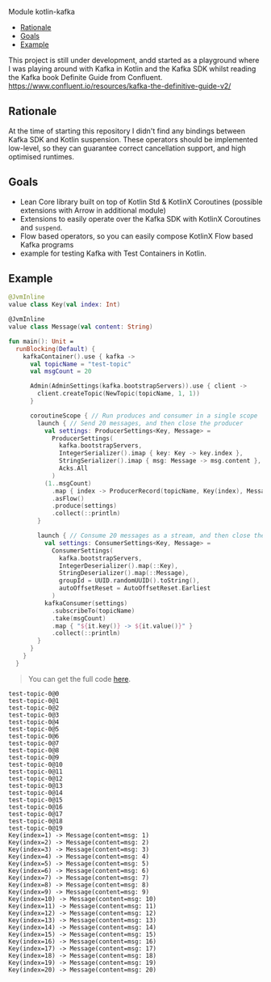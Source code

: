 Module kotlin-kafka

<!--- TEST_NAME ReadmeTest -->
<!--- TOC -->

* [Rationale](#rationale)
* [Goals](#goals)
* [Example](#example)

<!--- END -->

This project is still under development, andd started as a playground where I was playing around with Kafka in Kotlin and the Kafka SDK whilst reading the Kafka book Definite Guide from Confluent.
https://www.confluent.io/resources/kafka-the-definitive-guide-v2/

## Rationale

At the time of starting this repository I didn't find any bindings between Kafka SDK and Kotlin suspension.
These operators should be implemented low-level, so they can guarantee correct cancellation support, and high optimised runtimes.

## Goals
 - Lean Core library built on top of Kotlin Std & KotlinX Coroutines (possible extensions with Arrow in additional module)
 - Extensions to easily operate over the Kafka SDK with KotlinX Coroutines and `suspend`.
 - Flow based operators, so you can easily compose KotlinX Flow based Kafka programs
 - example for testing Kafka with Test Containers in Kotlin.

## Example

<!--- INCLUDE
import arrow.fx.coroutines.Resource
import arrow.fx.coroutines.computations.resource
import arrow.fx.coroutines.fromAutoCloseable
import com.github.nomisRev.kafka.Acks
import com.github.nomisRev.kafka.AdminSettings
import com.github.nomisRev.kafka.AutoOffsetReset
import com.github.nomisRev.kafka.ConsumerSettings
import com.github.nomisRev.kafka.ProducerSettings
import com.github.nomisRev.kafka.Admin
import com.github.nomisRev.kafka.createTopic
import com.github.nomisRev.kafka.kafkaConsumer
import com.github.nomisRev.kafka.map
import com.github.nomisRev.kafka.imap
import com.github.nomisRev.kafka.produce
import com.github.nomisRev.kafka.subscribeTo
import java.util.UUID
import kotlinx.coroutines.Dispatchers.Default
import kotlinx.coroutines.Dispatchers.IO
import kotlinx.coroutines.coroutineScope
import kotlinx.coroutines.flow.asFlow
import kotlinx.coroutines.flow.collect
import kotlinx.coroutines.flow.map
import kotlinx.coroutines.flow.take
import kotlinx.coroutines.launch
import kotlinx.coroutines.runBlocking
import kotlinx.coroutines.runInterruptible
import org.apache.kafka.clients.admin.NewTopic
import org.apache.kafka.clients.producer.ProducerRecord
import org.apache.kafka.common.serialization.IntegerDeserializer
import org.apache.kafka.common.serialization.IntegerSerializer
import org.apache.kafka.common.serialization.StringDeserializer
import org.apache.kafka.common.serialization.StringSerializer
import org.testcontainers.containers.KafkaContainer
import org.testcontainers.utility.DockerImageName

fun kafkaContainer(
  fullImageName: String = "confluentinc/cp-kafka:6.2.1"
): Resource<KafkaContainer> = resource {
  val kafka =
    Resource.fromAutoCloseable { KafkaContainer(DockerImageName.parse(fullImageName)) }.bind()
  // start is an interruptible blocking Java method
  runInterruptible(IO) { kafka.start() }
  kafka
}
-->
```kotlin
@JvmInline
value class Key(val index: Int)

@JvmInline
value class Message(val content: String)

fun main(): Unit =
  runBlocking(Default) {
    kafkaContainer().use { kafka ->
      val topicName = "test-topic"
      val msgCount = 20

      Admin(AdminSettings(kafka.bootstrapServers)).use { client ->
        client.createTopic(NewTopic(topicName, 1, 1))
      }

      coroutineScope { // Run produces and consumer in a single scope
        launch { // Send 20 messages, and then close the producer
          val settings: ProducerSettings<Key, Message> =
            ProducerSettings(
              kafka.bootstrapServers,
              IntegerSerializer().imap { key: Key -> key.index },
              StringSerializer().imap { msg: Message -> msg.content },
              Acks.All
            )
          (1..msgCount)
            .map { index -> ProducerRecord(topicName, Key(index), Message("msg: $index")) }
            .asFlow()
            .produce(settings)
            .collect(::println)
        }

        launch { // Consume 20 messages as a stream, and then close the consumer
          val settings: ConsumerSettings<Key, Message> =
            ConsumerSettings(
              kafka.bootstrapServers,
              IntegerDeserializer().map(::Key),
              StringDeserializer().map(::Message),
              groupId = UUID.randomUUID().toString(),
              autoOffsetReset = AutoOffsetReset.Earliest
            )
          kafkaConsumer(settings)
            .subscribeTo(topicName)
            .take(msgCount)
            .map { "${it.key()} -> ${it.value()}" }
            .collect(::println)
        }
      }
    }
  }
```

> You can get the full code [here](guide/example/example-readme-01.kt).

```text
test-topic-0@0
test-topic-0@1
test-topic-0@2
test-topic-0@3
test-topic-0@4
test-topic-0@5
test-topic-0@6
test-topic-0@7
test-topic-0@8
test-topic-0@9
test-topic-0@10
test-topic-0@11
test-topic-0@12
test-topic-0@13
test-topic-0@14
test-topic-0@15
test-topic-0@16
test-topic-0@17
test-topic-0@18
test-topic-0@19
Key(index=1) -> Message(content=msg: 1)
Key(index=2) -> Message(content=msg: 2)
Key(index=3) -> Message(content=msg: 3)
Key(index=4) -> Message(content=msg: 4)
Key(index=5) -> Message(content=msg: 5)
Key(index=6) -> Message(content=msg: 6)
Key(index=7) -> Message(content=msg: 7)
Key(index=8) -> Message(content=msg: 8)
Key(index=9) -> Message(content=msg: 9)
Key(index=10) -> Message(content=msg: 10)
Key(index=11) -> Message(content=msg: 11)
Key(index=12) -> Message(content=msg: 12)
Key(index=13) -> Message(content=msg: 13)
Key(index=14) -> Message(content=msg: 14)
Key(index=15) -> Message(content=msg: 15)
Key(index=16) -> Message(content=msg: 16)
Key(index=17) -> Message(content=msg: 17)
Key(index=18) -> Message(content=msg: 18)
Key(index=19) -> Message(content=msg: 19)
Key(index=20) -> Message(content=msg: 20)
```
<!--- TEST -->
